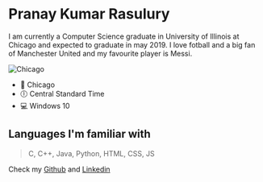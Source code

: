 # Pranay Kumar Rasulury  

I am currently a Computer Science graduate in University of Illinois at Chicago and expected to graduate in may 2019. 
I love fotball and a big fan of Manchester United and my favourite player is Messi.  

![Chicago](https://upload.wikimedia.org/wikipedia/commons/thumb/5/5f/Chicago_from_North_Avenue_Beach_June_2015_panorama_2.jpg/800px-Chicago_from_North_Avenue_Beach_June_2015_panorama_2.jpg)
* :city_sunset: Chicago  
* :clock6: Central Standard Time  
* :computer: Windows 10  

Languages I'm familiar with
---
> C, C++, Java, Python, HTML, CSS, JS  

Check my [Github](https://github.com/rpranay) and [Linkedin](https://www.linkedin.com/in/rasulurypranay/)
